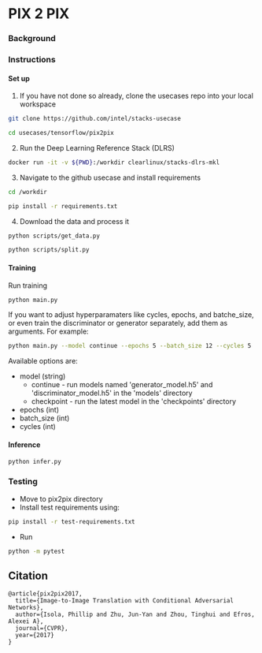 # PIX 2 PIX

### Background


### Instructions

#### Set up
1. If you have not done so already, clone the usecases repo into your local workspace
```bash
git clone https://github.com/intel/stacks-usecase
```
```bash
cd usecases/tensorflow/pix2pix
```
2. Run the Deep Learning Reference Stack (DLRS)
```bash
docker run -it -v ${PWD}:/workdir clearlinux/stacks-dlrs-mkl
```
3. Navigate to the github usecase and install requirements
```bash
cd /workdir
```
```bash
pip install -r requirements.txt
```
4. Download the data and process it
```bash
python scripts/get_data.py
```
```bash
python scripts/split.py
```

#### Training
Run training
```bash
python main.py
```

If you want to adjust hyperparamaters like cycles, epochs, and batche_size, or even train the discriminator or generator separately, add them as arguments. For example:
```bash
python main.py --model continue --epochs 5 --batch_size 12 --cycles 5
```

Available options are:
* model (string)
    * continue - run models named 'generator_model.h5' and 'discriminator_model.h5' in the 'models' directory
    * checkpoint - run the latest model in the 'checkpoints' directory
* epochs (int)
* batch_size (int)
* cycles (int)

#### Inference
```bash
python infer.py
```


### Testing

- Move to pix2pix directory 
- Install test requirements using:

```bash
pip install -r test-requirements.txt
```

- Run 

```bash
python -m pytest
```

## Citation
```
@article{pix2pix2017,
  title={Image-to-Image Translation with Conditional Adversarial Networks},
  author={Isola, Phillip and Zhu, Jun-Yan and Zhou, Tinghui and Efros, Alexei A},
  journal={CVPR},
  year={2017}
}
```